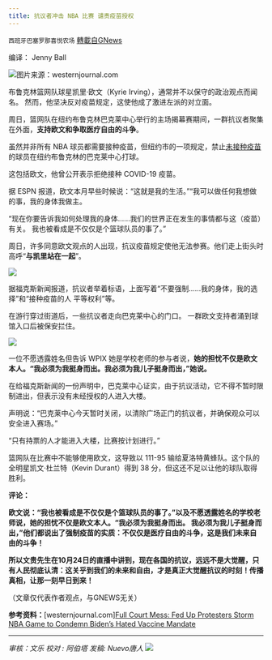 ```yaml
---
title: 抗议者冲击 NBA 比赛 谴责疫苗授权
---
```

`西班牙巴塞罗那喜悦农场` [轉載自GNews](https://gnews.org/zh-hans/1618525/)

编译： Jenny Ball

![](https://assets.gnews.org/wp-content/uploads/2021/10/屏幕截图-2021-10-26-115250.jpg)图片来源：westernjournal.com

布鲁克林篮网队球星凯里·欧文（Kyrie Irving），通常并不以保守的政治观点而闻名。 然而，他坚决反对疫苗规定，这使他成了激进左派的对立面。

周日，篮网队在纽约布鲁克林巴克莱中心举行的主场揭幕赛期间，一群抗议者聚集在外面，**支持欧文和争取医疗自由的斗争**。

虽然并非所有 NBA 球员都需要接种疫苗，但纽约市的一项规定，禁止[未接种疫苗](https://www.westernjournal.com/uncancelled-espn-reporter-ousted-refusing-vaccine-finds-new-home-conservative-media/?ff_source=Email&amp;ff_medium=WJBreaking&amp;ff_campaign=breaking&amp;ff_content=western-journal)的球员在纽约布鲁克林的巴克莱中心打球。

这包括欧文，他曾公开表示拒绝接种 COVID-19 疫苗。

据 ESPN 报道，欧文本月早些时候说：“这就是我的生活。”“我可以做任何我想做的事，我的身体我做主。

“现在你要告诉我如何处理我的身体……我们的世界正在发生的事情都与这（疫苗）有关。 我也被看成是不仅仅是个篮球队员的事了。”

周日，许多同意欧文观点的人出现，抗议疫苗规定使他无法参赛。他们走上街头时高呼“**与凯里站在一起**”。

![](https://assets.gnews.org/wp-content/uploads/2021/10/image-460.png)

据福克斯新闻报道，抗议者举着标语，上面写着“不要强制……我的身体，我的选择”和“接种疫苗的人 平等权利”等。

在游行穿过街道后，一些抗议者走向巴克莱中心的门口。 一群欧文支持者涌到球馆入口后被保安拦住。

![](https://assets.gnews.org/wp-content/uploads/2021/10/image-462.png)

一位不愿透露姓名但告诉 WPIX 她是学校老师的参与者说，**她的担忧不仅是欧文本人。“我必须为我挺身而出。我必须为我儿子挺身而出，”她说。**

在给福克斯新闻的一份声明中，巴克莱中心证实，由于抗议活动，它不得不暂时限制进出，但表示没有未经授权的人进入大楼。

声明说：“巴克莱中心今天暂时关闭，以清除广场正门的抗议者，并确保观众可以安全进入赛场。”

“只有持票的人才能进入大楼，比赛按计划进行。”

篮网队在比赛中不能够使用欧文，这导致以 111-95 输给夏洛特黄蜂队。这个队的全明星凯文·杜兰特（Kevin Durant）得到 38 分，但这还不足以让他的球队取得胜利。

**评论：**

**欧文说：“我也被看成是不仅仅是个篮球队员的事了。”以及不愿透露姓名的学校老师说，她的担忧不仅是欧文本人。“我必须为我挺身而出。 我必须为我儿子挺身而出，”他们都说出了强制疫苗的实质：不仅仅是医疗自由的斗争，这是我们未来自由的斗争！**

**所以文贵先生在10月24日的直播中讲到，现在各国的抗议，远远不是大觉醒，只有人民彻底认清：这关乎到我们的未来和自由，才是真正大觉醒抗议的时刻！传播真相，让那一刻早日到来！**

（文章仅代表作者观点，与GNEWS无关）

**参考资料：**[westernjournal.com][Full Court Mess: Fed Up Protesters Storm NBA Game to Condemn Biden’s Hated Vaccine Mandate](https://www.westernjournal.com/full-court-mess-fed-up-protesters-storm-nba-game-to-condemn-bidens-hated-vaccine-mandate/?utm_source=Email&amp;utm_medium=WJBreaking&amp;utm_campaign=breaking&amp;utm_content=western-journal&amp;ats_es=dca67062709054f7bc6c6d0d828f4d01)

* * *

*审核：文乐
校对 : 阿伯塔
发稿: Nuevo唐人*
![](https://assets.gnews.org/wp-content/uploads/2021/10/GNEWS_CH.-1-3-1.jpeg)
